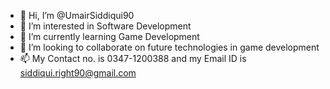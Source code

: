 - 👋 Hi, I’m @UmairSiddiqui90
- 👀 I’m interested in Software Development
- 🌱 I’m currently learning Game Development
- 💞️ I’m looking to collaborate on future technologies in game development
- 📫 My Contact no. is 0347-1200388 and my Email ID is siddiqui.right90@gmail.com

<!---
UmairSiddiqui90/UmairSiddiqui90 is a ✨ special ✨ repository because its `README.md` (this file) appears on your GitHub profile.
You can click the Preview link to take a look at your changes.
--->
